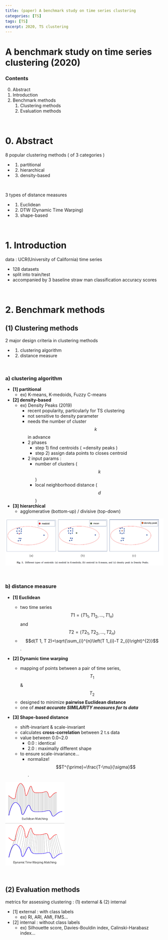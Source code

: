 ```yaml
---
title: (paper) A benchmark study on time series clustering
categories: [TS]
tags: [TS]
excerpt: 2020, TS clustering
---
```


# A benchmark study on time series clustering (2020)

<script src="https://cdn.mathjax.org/mathjax/latest/MathJax.js?config=TeX-AMS-MML_HTMLorMML" type="text/javascript"></script>

### Contents

0. Abstract
1. Introduction
2. Benchmark methods
   1. Clustering methods
   2. Evaluation methods

<br>

# 0. Abstract

8 popular clustering methods ( of 3 categories )

- 1) partitional
- 2) hierarchical
- 3) density-based

<br>

3 types of distance measures

- 1) Euclidean
- 2) DTW (Dynamic Time Warping)
- 3) shape-based

<br>

# 1. Introduction

data : UCR(University of California) time series 

- 128 datasets
- split into train/test
- accompanied by 3 baseline straw man classification accuracy scores

<br>

# 2. Benchmark methods

## (1) Clustering methods

2 major design criteria in clustering methods

- 1) clustering algorithm
- 2) distance measure

<br>

### a) clustering algorithm

- **[1] partitional**
  - ex) K-means, K-medoids, Fuzzy C-means
- **[2] density-based**
  - ex) Density Peaks (2019)
    - recent popularity, particularly for TS clustering
    - not sensitive to density parameter
    - needs the number of cluster $$k$$ in advance
    - 2 phases
      - step 1) find centroids ( =density peaks )
      - step 2) assign data points to closes centroid
    - 2 input params : 
      - number of clusters ($$k$$)
      - local neighborhood distance ($$d$$)
- **[3] hierarchical**
  - agglomerative (bottom-up) / divisive (top-down)

![figure2](/assets/img/ts/img114.png)

<br>

### b) distance measure

- **[1] Euclidean** 
  - two time series $$T 1=\left(T 1_{1}, T 1_{2}, \ldots, T 1_{n}\right)$$ and $$T 2=\left(T 2_{1}, T 2_{2}, \ldots, T 2_{n}\right)$$
  - $$d(T 1, T 2)=\sqrt{\sum_{i}^{n}\left(T 1_{i}-T 2_{i}\right)^{2}}$$.

- **[2] Dynamic time warping**
  - mapping of points between a pair of time series, $$T_1$$ & $$T_2$$
  - designed to minimize **pairwise Euclidean distance**
  - one of ***most accurate SIMILARITY measures for ts data***
- **[3] Shape-based distance**
  - shift-invariant & scale-invariant
  - calculates **cross-correlation** between 2 t.s data
  - value between 0.0~2.0
    - 0.0 : identical
    - 2.0 : maximally different shape
  - to ensure scale-invariance...
    - normalize! $$T^{\prime}=\frac{T-\mu}{\sigma}$$.

![figure2](/assets/img/ts/img115.png)

<br>

## (2) Evaluation methods

metrics for assessing clustering : (1) external & (2) internal

- [1] external : with class labels
  - ex) RI, ARI, AMI, FMS...
- [2] internal : without class labels
  - ex) Silhouette score, Davies-Bouldin index, Calinski-Harabasz index...